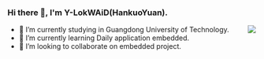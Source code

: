### Hi there 👋, I'm Y-LokWAiD(HankuoYuan).

[<img src="https://github-readme-stats.vercel.app/api?username=HankuoYuan&hide=stars&show_icons=true&count_private=true&hide_rank=true&theme=radical&hide_border=true" align="right">](https://github.com/anuraghazra/github-readme-stats)

- 🔭 I’m currently studying in Guangdong University of Technology.
- 🌱 I’m currently learning Daily application embedded.
- 👯 I’m looking to collaborate on embedded project.

<!--
**HankuoYuan/HankuoYuan** is a ✨ _special_ ✨ repository because its `README.md` (this file) appears on your GitHub profile.

Here are some ideas to get you started:

- 🔭 I’m currently working on ...
- 🌱 I’m currently learning ...
- 👯 I’m looking to collaborate on ...
- 🤔 I’m looking for help with ...
- 💬 Ask me about ...
- 📫 How to reach me: ...
- 😄 Pronouns: ...
- ⚡ Fun fact: ...
-->
